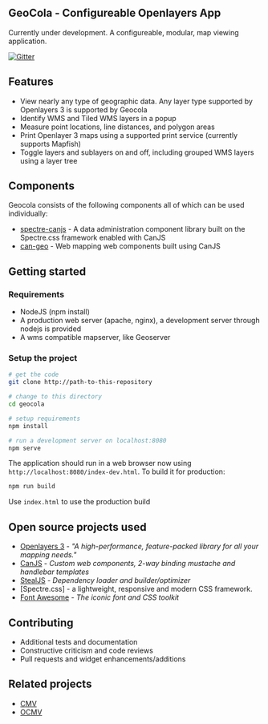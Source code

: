
<!--
@page geocola Home
@group geocola.components Components
@group geocola.providers Providers
@group geocola.types Type Definitions
-->

## GeoCola - Configureable Openlayers App

Currently under development. A configureable, modular, map viewing application.

[![Gitter](https://badges.gitter.im/roemhildtg-geocola/Lobby.svg)](https://gitter.im/roemhildtg-geocola/Lobby?utm_source=badge&utm_medium=badge&utm_campaign=pr-badge&utm_content=badge)

## Features
 - View nearly any type of geographic data. Any layer type supported by Openlayers 3 is supported by Geocola
 - Identify WMS and Tiled WMS layers in a popup
 - Measure point locations, line distances, and polygon areas
 - Print Openlayer 3 maps using a supported print service (currently supports Mapfish)
 - Toggle layers and sublayers on and off, including grouped WMS layers using a layer tree

## Components

Geocola consists of the following components all of which can be used individually:

 * [spectre-canjs](https://github.com/roemhildtg/spectre-canjs) - A data administration component library built on the Spectre.css framework enabled with CanJS
 * [can-geo](https://github.com/roemhildtg/can-geo) - Web mapping web components built using CanJS

## Getting started

### Requirements
* NodeJS (npm install)
* A production web server (apache, nginx), a development server through nodejs is provided
* A wms compatible mapserver, like Geoserver

### Setup the project
```bash
# get the code
git clone http://path-to-this-repository

# change to this directory
cd geocola

# setup requirements
npm install

# run a development server on localhost:8080
npm serve
```

The application should run in a web browser now using `http://localhost:8080/index-dev.html`. To build it for production:
```bash
npm run build
```

Use `index.html` to use the production build

## Open source projects used

 * [Openlayers 3](http://openlayers.org/) - *"A high-performance, feature-packed library for all your mapping needs."*
 * [CanJS](http://canjs.com/) - *Custom web components, 2-way binding mustache and handlebar templates*
 * [StealJS](http://stealjs.com/) - *Dependency loader and builder/optimizer*
 * [Spectre.css] - a lightweight, responsive and modern CSS framework.
 * [Font Awesome](https://fortawesome.github.io/Font-Awesome/) - *The iconic font and CSS toolkit*

## Contributing
* Additional tests and documentation
* Constructive criticism and code reviews
* Pull requests and widget enhancements/additions

## Related projects
 - [CMV](https://github.com/cmv/cmv-app)
 - [OCMV](https://github.com/vojvod/ocmv)

